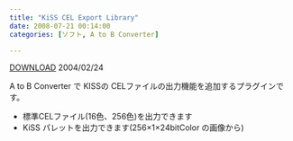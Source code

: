 ```yaml
---
title: "KiSS CEL Export Library"
date: 2008-07-21 00:14:00
categories: [ソフト, A to B Converter]

---
```


<div><a href="/files/exks001c.lzh">DOWNLOAD</a> 2004/02/24
</div>

<div><p>
A to B Converter で KISSの CELファイルの出力機能を追加するプラグインです。
</p>
<ul>
<li>
標準CELファイル(16色、256色)を出力できます
</li>
<li>
KiSS パレットを出力できます(256×1×24bitColor の画像から)
</li>
</ul>
</div>
